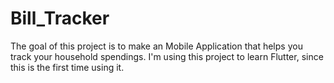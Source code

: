 # Bill_Tracker
The goal of this project is to make an Mobile Application that helps you track your household spendings. I'm using this project to learn Flutter, since this is the first time using it.
